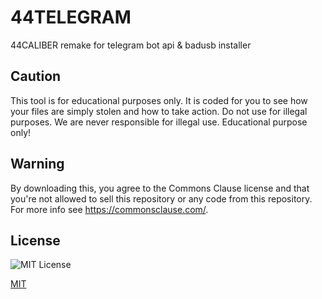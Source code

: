 # 44TELEGRAM
44CALIBER remake for telegram bot api &amp; badusb installer

## Caution
This tool is for educational purposes only. It is coded for you to see how your files are simply stolen and how to take action. Do not use for illegal purposes. We are never responsible for illegal use. Educational purpose only!

## Warning
By downloading this, you agree to the Commons Clause license and that you're not allowed to sell this repository or any code from this repository. For more info see https://commonsclause.com/.

## License
![MIT License](https://img.shields.io/badge/License-MIT-green.svg)

[MIT](https://choosealicense.com/licenses/mit/)
